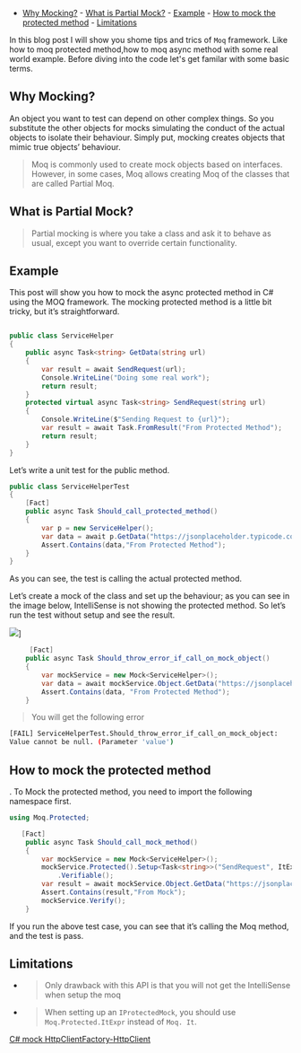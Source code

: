   -   [Why Mocking?](https://www.codeguru.co.in/2021/05/c-mock-protected-async-method-using-moq.html#why-mocking)
    -   [What is Partial Mock?](https://www.codeguru.co.in/2021/05/c-mock-protected-async-method-using-moq.html#what-is-partial-mock)
    -   [Example](https://www.codeguru.co.in/2021/05/c-mock-protected-async-method-using-moq.html#example)
    -   [How to mock the protected method](https://www.codeguru.co.in/2021/05/c-mock-protected-async-method-using-moq.html#how-to-mock-the-protected-method)
    -   [Limitations](https://www.codeguru.co.in/2021/05/c-mock-protected-async-method-using-moq.html#limitations)

In this blog post I will show you shome tips and trics of `Moq` framework. Like how to moq protected method,how to moq async method with some real world example. Before diving into the code let's get familar with some basic terms.

## Why Mocking?

An object you want to test can depend on other complex things. So you substitute the other objects for mocks simulating the conduct of the actual objects to isolate their behaviour. Simply put, mocking creates objects that mimic true objects’ behaviour.

> Moq is commonly used to create mock objects based on interfaces.  
> However, in some cases, Moq allows creating Moq of the classes that are called Partial Moq.

## What is Partial Mock?

> Partial mocking is where you take a class and ask it to behave as usual, except you want to override certain functionality.

## Example

This post will show you how to mock the async protected method in C# using the MOQ framework. The mocking protected method is a little bit tricky, but it’s straightforward.

```csharp

public class ServiceHelper
{
	public async Task<string> GetData(string url)
	{
		var result = await SendRequest(url);
		Console.WriteLine("Doing some real work");
		return result;
	}
	protected virtual async Task<string> SendRequest(string url)
	{
		Console.WriteLine($"Sending Request to {url}");
		var result = await Task.FromResult("From Protected Method");
		return result;
	}
}


```

Let’s write a unit test for the public method.

```csharp
public class ServiceHelperTest
{
	[Fact]
	public async Task Should_call_protected_method()
	{
		var p = new ServiceHelper();
		var data = await p.GetData("https://jsonplaceholder.typicode.com/todos/1");
		Assert.Contains(data,"From Protected Method");
	}
}


```

As you can see, the test is calling the actual protected method.  

Let’s create a mock of the class and set up the behaviour; as you can see in the image below, IntelliSense is not showing the protected method. So let’s run the test without setup and see the result.

![](https://lh3.googleusercontent.com/-IPUaeQ6KFj8/YK-J2GKl4dI/AAAAAAAAOsI/4n_VNBMEwJETRzr__tPxxs6bU5rgJZLDACLcBGAsYHQ/s16000-rw/image.png)]

```csharp
     [Fact]
	public async Task Should_throw_error_if_call_on_mock_object()
	{
		var mockService = new Mock<ServiceHelper>();
		var data = await mockService.Object.GetData("https://jsonplaceholder.typicode.com/todos/1");
		Assert.Contains(data, "From Protected Method");
	}

```
> You will get the following error

```bash
[FAIL] ServiceHelperTest.Should_throw_error_if_call_on_mock_object: 
Value cannot be null. (Parameter 'value')
```

## How to mock the protected method

. To Mock the protected method, you need to import the following namespace first.

```csharp
using Moq.Protected;

```

```csharp
   [Fact]
	public async Task Should_call_mock_method()
	{
		var mockService = new Mock<ServiceHelper>();
		mockService.Protected().Setup<Task<string>>("SendRequest", ItExpr.IsAny<string>()).ReturnsAsync(() => "From Mock")
			.Verifiable();
		var result = await mockService.Object.GetData("https://jsonplaceholder.typicode.com/todos/1");
		Assert.Contains(result,"From Mock");
		mockService.Verify();
	}


```

If you run the above test case, you can see that it’s calling the Moq method, and the test is pass.

## Limitations

-   > Only drawback with this API is that you will not get the IntelliSense when setup the moq
    
-   > When setting up an  `IProtectedMock`, you should use  `Moq.Protected.ItExpr`  instead of  `Moq. It`.
    

[C# mock HttpClientFactory-HttpClient](https://www.codeguru.co.in/2020/05/easily-mock-htppclient-in-c-using-moq.html)
<!--stackedit_data:
eyJoaXN0b3J5IjpbNjc1MDkzNzRdfQ==
-->